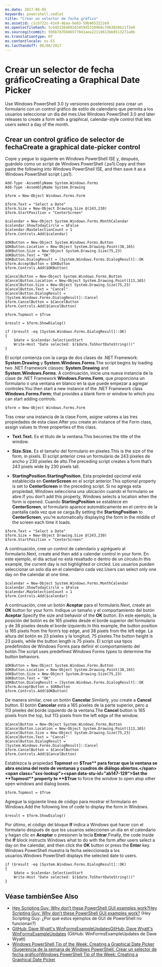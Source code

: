 ```yaml
---
ms.date: 2017-06-05
keywords: powershell,cmdlet
title: "Crear un selector de fecha gráfico"
ms.assetid: c1cb722c-41e9-4baa-be83-59b4653222e9
ms.openlocfilehash: 5cb952264092d345945318968cf0b3028b11f3e9
ms.sourcegitcommit: 598b7835046577841aea2211d613bb8513271a8b
ms.translationtype: HT
ms.contentlocale: es-ES
ms.lasthandoff: 06/08/2017
---
```

# <a name="creating-a-graphical-date-picker"></a><span data-ttu-id="ab147-103">Crear un selector de fecha gráfico</span><span class="sxs-lookup"><span data-stu-id="ab147-103">Creating a Graphical Date Picker</span></span>
<span data-ttu-id="ab147-104">Use Windows PowerShell 3.0 (y versiones posteriores) para crear un formulario con un control gráfico de estilo de calendario que permita a los usuarios seleccionar un día del mes.</span><span class="sxs-lookup"><span data-stu-id="ab147-104">Use Windows PowerShell 3.0 and later releases to create a form with a graphical, calendar-style control that lets users select a day of the month.</span></span>

## <a name="create-a-graphical-date-picker-control"></a><span data-ttu-id="ab147-105">Crear un control gráfico de selector de fecha</span><span class="sxs-lookup"><span data-stu-id="ab147-105">Create a graphical date-picker control</span></span>
<span data-ttu-id="ab147-106">Copie y pegue lo siguiente en Windows PowerShell ISE y, después, guárdelo como un script de Windows PowerShell (.ps1).</span><span class="sxs-lookup"><span data-stu-id="ab147-106">Copy and then paste the following into Windows PowerShell ISE, and then save it as a Windows PowerShell script (.ps1).</span></span>

```
Add-Type -AssemblyName System.Windows.Forms
Add-Type -AssemblyName System.Drawing

$form = New-Object Windows.Forms.Form 

$form.Text = "Select a Date" 
$form.Size = New-Object Drawing.Size @(243,230) 
$form.StartPosition = "CenterScreen"

$calendar = New-Object System.Windows.Forms.MonthCalendar 
$calendar.ShowTodayCircle = $False
$calendar.MaxSelectionCount = 1
$form.Controls.Add($calendar) 

$OKButton = New-Object System.Windows.Forms.Button
$OKButton.Location = New-Object System.Drawing.Point(38,165)
$OKButton.Size = New-Object System.Drawing.Size(75,23)
$OKButton.Text = "OK"
$OKButton.DialogResult = [System.Windows.Forms.DialogResult]::OK
$form.AcceptButton = $OKButton
$form.Controls.Add($OKButton)

$CancelButton = New-Object System.Windows.Forms.Button
$CancelButton.Location = New-Object System.Drawing.Point(113,165)
$CancelButton.Size = New-Object System.Drawing.Size(75,23)
$CancelButton.Text = "Cancel"
$CancelButton.DialogResult = [System.Windows.Forms.DialogResult]::Cancel
$form.CancelButton = $CancelButton
$form.Controls.Add($CancelButton)

$form.Topmost = $True

$result = $form.ShowDialog() 

if ($result -eq [System.Windows.Forms.DialogResult]::OK)
{
    $date = $calendar.SelectionStart
    Write-Host "Date selected: $($date.ToShortDateString())"
}
```

<span data-ttu-id="ab147-107">El script comienza con la carga de dos clases de .NET Framework: **System.Drawing** y **System.Windows.Forms**.</span><span class="sxs-lookup"><span data-stu-id="ab147-107">The script begins by loading two .NET Framework classes: **System.Drawing** and **System.Windows.Forms**.</span></span> <span data-ttu-id="ab147-108">A continuación, inicie una nueva instancia de la clase de .NET Framework **Windows.Forms.Form**, que proporciona un formulario o una ventana en blanco en la que puede empezar a agregar controles.</span><span class="sxs-lookup"><span data-stu-id="ab147-108">You then start a new instance of the .NET Framework class **Windows.Forms.Form**; that provides a blank form or window to which you can start adding controls.</span></span>

```
$form = New-Object Windows.Forms.Form
```

<span data-ttu-id="ab147-109">Tras crear una instancia de la clase Form, asigne valores a las tres propiedades de esta clase.</span><span class="sxs-lookup"><span data-stu-id="ab147-109">After you create an instance of the Form class, assign values to three properties of this class.</span></span>

-   <span data-ttu-id="ab147-110">**Text.**</span><span class="sxs-lookup"><span data-stu-id="ab147-110">**Text.**</span></span> <span data-ttu-id="ab147-111">Es el título de la ventana.</span><span class="sxs-lookup"><span data-stu-id="ab147-111">This becomes the title of the window.</span></span>

-   <span data-ttu-id="ab147-112">**Size.**</span><span class="sxs-lookup"><span data-stu-id="ab147-112">**Size.**</span></span> <span data-ttu-id="ab147-113">Es el tamaño del formulario en píxeles.</span><span class="sxs-lookup"><span data-stu-id="ab147-113">This is the size of the form, in pixels.</span></span> <span data-ttu-id="ab147-114">El script anterior crea un formulario de 243 píxeles de ancho y 230 píxeles de alto.</span><span class="sxs-lookup"><span data-stu-id="ab147-114">The preceding script creates a form that’s 243 pixels wide by 230 pixels tall.</span></span>

-   <span data-ttu-id="ab147-115">**StartingPosition.**</span><span class="sxs-lookup"><span data-stu-id="ab147-115">**StartingPosition.**</span></span> <span data-ttu-id="ab147-116">Esta propiedad opcional está establecida en **CenterScreen** en el script anterior.</span><span class="sxs-lookup"><span data-stu-id="ab147-116">This optional property is set to **CenterScreen** in the preceding script.</span></span> <span data-ttu-id="ab147-117">Si no agrega esta propiedad, Windows selecciona una ubicación cuando el formulario se abre.</span><span class="sxs-lookup"><span data-stu-id="ab147-117">If you don’t add this property, Windows selects a location when the form is opened.</span></span> <span data-ttu-id="ab147-118">Cuando **StartingPosition** se establece en **CenterScreen**, el formulario aparece automáticamente en el centro de la pantalla cada vez que se carga.</span><span class="sxs-lookup"><span data-stu-id="ab147-118">By setting the **StartingPosition** to **CenterScreen**, you’re automatically displaying the form in the middle of the screen each time it loads.</span></span>

```
$form.Text = "Select a Date" 
$form.Size = New-Object Drawing.Size @(243,230) 
$form.StartPosition = "CenterScreen"
```

<span data-ttu-id="ab147-119">A continuación, cree un control de calendario y agréguelo al formulario.</span><span class="sxs-lookup"><span data-stu-id="ab147-119">Next, create and then add a calendar control in your form.</span></span> <span data-ttu-id="ab147-120">En este ejemplo, el día actual no está resaltado o dentro de un círculo.</span><span class="sxs-lookup"><span data-stu-id="ab147-120">In this example, the current day is not highlighted or circled.</span></span> <span data-ttu-id="ab147-121">Los usuarios pueden seleccionar un solo día en el calendario cada vez.</span><span class="sxs-lookup"><span data-stu-id="ab147-121">Users can select only one day on the calendar at one time.</span></span>

```
$calendar = New-Object System.Windows.Forms.MonthCalendar 
$calendar.ShowTodayCircle = $False
$calendar.MaxSelectionCount = 1
$form.Controls.Add($calendar)
```

<span data-ttu-id="ab147-122">A continuación, cree un botón **Aceptar** para el formulario.</span><span class="sxs-lookup"><span data-stu-id="ab147-122">Next, create an **OK** button for your form.</span></span> <span data-ttu-id="ab147-123">Indique un tamaño y el comportamiento del botón **Aceptar**.</span><span class="sxs-lookup"><span data-stu-id="ab147-123">Specify the size and behavior of the **OK** button.</span></span> <span data-ttu-id="ab147-124">En este ejemplo, la posición del botón es de 165 píxeles desde el borde superior del formulario y de 38 píxeles desde el borde izquierdo.</span><span class="sxs-lookup"><span data-stu-id="ab147-124">In this example, the button position is 165 pixels from the form’s top edge, and 38 pixels from the left edge.</span></span> <span data-ttu-id="ab147-125">La altura del botón es 23 píxeles y la longitud, 75 píxeles.</span><span class="sxs-lookup"><span data-stu-id="ab147-125">The button height is 23 pixels, while the button length is 75 pixels.</span></span> <span data-ttu-id="ab147-126">El script usa tipos predefinidos de Windows Forms para definir el comportamiento del botón.</span><span class="sxs-lookup"><span data-stu-id="ab147-126">The script uses predefined Windows Forms types to determine the button behaviors.</span></span>

```
$OKButton = New-Object System.Windows.Forms.Button
$OKButton.Location = New-Object System.Drawing.Point(38,165)
$OKButton.Size = New-Object System.Drawing.Size(75,23)
$OKButton.Text = "OK"
$OKButton.DialogResult = [System.Windows.Forms.DialogResult]::OK
$form.AcceptButton = $OKButton
$form.Controls.Add($OKButton)
```

<span data-ttu-id="ab147-127">De manera similar, cree un botón **Cancelar**.</span><span class="sxs-lookup"><span data-stu-id="ab147-127">Similarly, you create a **Cancel** button.</span></span> <span data-ttu-id="ab147-128">El botón **Cancelar** está a 165 píxeles de la parte superior, pero a 113 píxeles del borde izquierdo de la ventana.</span><span class="sxs-lookup"><span data-stu-id="ab147-128">The **Cancel** button is 165 pixels from the top, but 113 pixels from the left edge of the window.</span></span>

```
$CancelButton = New-Object System.Windows.Forms.Button
$CancelButton.Location = New-Object System.Drawing.Point(113,165)
$CancelButton.Size = New-Object System.Drawing.Size(75,23)
$CancelButton.Text = "Cancel"
$CancelButton.DialogResult = [System.Windows.Forms.DialogResult]::Cancel
$form.CancelButton = $CancelButton
$form.Controls.Add($CancelButton)
```

<span data-ttu-id="ab147-129">Establezca la propiedad **Topmost** en **$True** para forzar que la ventana se abra encima del resto de ventanas y cuadros de diálogo abiertos.</span><span class="sxs-lookup"><span data-stu-id="ab147-129">Set the **Topmost** property to **$True** to force the window to open atop other open windows and dialog boxes.</span></span>

```
$form.Topmost = $True
```

<span data-ttu-id="ab147-130">Agregue la siguiente línea de código para mostrar el formulario en Windows.</span><span class="sxs-lookup"><span data-stu-id="ab147-130">Add the following line of code to display the form in Windows.</span></span>

```
$result = $form.ShowDialog()
```

<span data-ttu-id="ab147-131">Por último, el código del bloque **If** indica a Windows qué hacer con el formulario después de que los usuarios seleccionen un día en el calendario y hagan clic en **Aceptar** o presionen la tecla **Entrar**.</span><span class="sxs-lookup"><span data-stu-id="ab147-131">Finally, the code inside the **If** block instructs Windows what to do with the form after users select a day on the calendar, and then click the **OK** button or press the **Enter** key.</span></span> <span data-ttu-id="ab147-132">Windows PowerShell muestra la fecha seleccionada a los usuarios.</span><span class="sxs-lookup"><span data-stu-id="ab147-132">Windows PowerShell displays the selected date to users.</span></span>

```
if ($result -eq [System.Windows.Forms.DialogResult]::OK)
{
    $date = $calendar.SelectionStart
    Write-Host "Date selected: $($date.ToShortDateString())"
}
```

## <a name="see-also"></a><span data-ttu-id="ab147-133">Véase también</span><span class="sxs-lookup"><span data-stu-id="ab147-133">See Also</span></span>
- [<span data-ttu-id="ab147-134">Hey Scripting Guy: Why don’t these PowerShell GUI examples work?</span><span class="sxs-lookup"><span data-stu-id="ab147-134">Hey Scripting Guy:  Why don’t these PowerShell GUI examples work?</span></span>](http://go.microsoft.com/fwlink/?LinkId=506644) (Hey Scripting Guy: ¿Por qué estos ejemplos de GUI de PowerShell no funcionan?)
- [<span data-ttu-id="ab147-135">GitHub: Dave Wyatt's WinFormsExampleUpdates</span><span class="sxs-lookup"><span data-stu-id="ab147-135">GitHub: Dave Wyatt's WinFormsExampleUpdates</span></span>](https://github.com/dlwyatt/WinFormsExampleUpdates) (GitHub: WinFormsExampleUpdates de Dave Wyatt)
- [<span data-ttu-id="ab147-136">Windows PowerShell Tip of the Week: Creating a Graphical Date Picker (Sugerencia de la semana de Windows PowerShell: Crear un selector de fecha gráfico)</span><span class="sxs-lookup"><span data-stu-id="ab147-136">Windows PowerShell Tip of the Week:  Creating a Graphical Date Picker</span></span>](http://technet.microsoft.com/library/ff730942.aspx)

